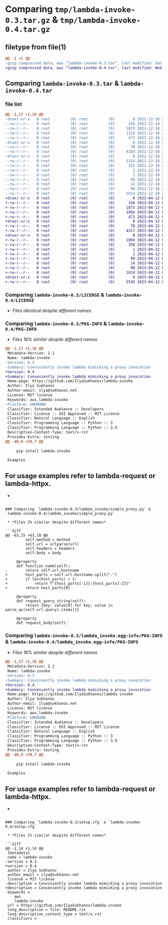 # Comparing `tmp/lambda-invoke-0.3.tar.gz` & `tmp/lambda-invoke-0.4.tar.gz`

## filetype from file(1)

```diff
@@ -1 +1 @@
-gzip compressed data, was "lambda-invoke-0.3.tar", last modified: Sat Dec 18 23:27:37 2021, max compression
+gzip compressed data, was "lambda-invoke-0.4.tar", last modified: Wed Apr 12 03:35:06 2023, max compression
```

## Comparing `lambda-invoke-0.3.tar` & `lambda-invoke-0.4.tar`

### file list

```diff
@@ -1,17 +1,19 @@
-drwxr-xr-x   0 root         (0) root         (0)        0 2021-12-18 23:27:37.612650 lambda-invoke-0.3/
--rw-r--r--   0 root         (0) root         (0)      156 2021-12-18 23:27:33.000000 lambda-invoke-0.3/AUTHORS.rst
--rw-r--r--   0 root         (0) root         (0)     1073 2021-12-18 23:27:33.000000 lambda-invoke-0.3/LICENSE
--rw-r--r--   0 root         (0) root         (0)     1114 2021-12-18 23:27:37.612650 lambda-invoke-0.3/PKG-INFO
--rw-r--r--   0 root         (0) root         (0)      471 2021-12-18 23:27:33.000000 lambda-invoke-0.3/README.rst
-drwxr-xr-x   0 root         (0) root         (0)        0 2021-12-18 23:27:37.612650 lambda-invoke-0.3/lambda_invoke/
--rw-r--r--   0 root         (0) root         (0)       70 2021-12-18 23:27:33.000000 lambda-invoke-0.3/lambda_invoke/__init__.py
--rw-r--r--   0 root         (0) root         (0)     4183 2021-12-18 23:27:33.000000 lambda-invoke-0.3/lambda_invoke/simple_proxy.py
-drwxr-xr-x   0 root         (0) root         (0)        0 2021-12-18 23:27:37.612650 lambda-invoke-0.3/lambda_invoke.egg-info/
--rw-r--r--   0 root         (0) root         (0)     1114 2021-12-18 23:27:37.000000 lambda-invoke-0.3/lambda_invoke.egg-info/PKG-INFO
--rw-r--r--   0 root         (0) root         (0)      331 2021-12-18 23:27:37.000000 lambda-invoke-0.3/lambda_invoke.egg-info/SOURCES.txt
--rw-r--r--   0 root         (0) root         (0)        1 2021-12-18 23:27:37.000000 lambda-invoke-0.3/lambda_invoke.egg-info/dependency_links.txt
--rw-r--r--   0 root         (0) root         (0)        1 2021-12-18 23:27:37.000000 lambda-invoke-0.3/lambda_invoke.egg-info/not-zip-safe
--rw-r--r--   0 root         (0) root         (0)       99 2021-12-18 23:27:37.000000 lambda-invoke-0.3/lambda_invoke.egg-info/requires.txt
--rw-r--r--   0 root         (0) root         (0)       14 2021-12-18 23:27:37.000000 lambda-invoke-0.3/lambda_invoke.egg-info/top_level.txt
--rw-r--r--   0 root         (0) root         (0)       90 2021-12-18 23:27:33.000000 lambda-invoke-0.3/pyproject.toml
--rw-r--r--   0 root         (0) root         (0)     1014 2021-12-18 23:27:37.612650 lambda-invoke-0.3/setup.cfg
+drwxr-xr-x   0 root         (0) root         (0)        0 2023-04-12 03:35:06.289003 lambda-invoke-0.4/
+-rw-r--r--   0 root         (0) root         (0)      156 2023-04-12 03:35:00.000000 lambda-invoke-0.4/AUTHORS.rst
+-rw-r--r--   0 root         (0) root         (0)     1073 2023-04-12 03:35:00.000000 lambda-invoke-0.4/LICENSE
+-rw-r--r--   0 root         (0) root         (0)     1094 2023-04-12 03:35:06.289003 lambda-invoke-0.4/PKG-INFO
+-rw-r--r--   0 root         (0) root         (0)      471 2023-04-12 03:35:00.000000 lambda-invoke-0.4/README.rst
+drwxr-xr-x   0 root         (0) root         (0)        0 2023-04-12 03:35:06.289003 lambda-invoke-0.4/lambda_invoke/
+-rw-r--r--   0 root         (0) root         (0)       70 2023-04-12 03:35:00.000000 lambda-invoke-0.4/lambda_invoke/__init__.py
+-rw-r--r--   0 root         (0) root         (0)     4317 2023-04-12 03:35:00.000000 lambda-invoke-0.4/lambda_invoke/simple_proxy.py
+drwxr-xr-x   0 root         (0) root         (0)        0 2023-04-12 03:35:06.289003 lambda-invoke-0.4/lambda_invoke.egg-info/
+-rw-r--r--   0 root         (0) root         (0)     1094 2023-04-12 03:35:06.000000 lambda-invoke-0.4/lambda_invoke.egg-info/PKG-INFO
+-rw-r--r--   0 root         (0) root         (0)      358 2023-04-12 03:35:06.000000 lambda-invoke-0.4/lambda_invoke.egg-info/SOURCES.txt
+-rw-r--r--   0 root         (0) root         (0)        1 2023-04-12 03:35:06.000000 lambda-invoke-0.4/lambda_invoke.egg-info/dependency_links.txt
+-rw-r--r--   0 root         (0) root         (0)        1 2023-04-12 03:35:06.000000 lambda-invoke-0.4/lambda_invoke.egg-info/not-zip-safe
+-rw-r--r--   0 root         (0) root         (0)       99 2023-04-12 03:35:06.000000 lambda-invoke-0.4/lambda_invoke.egg-info/requires.txt
+-rw-r--r--   0 root         (0) root         (0)       14 2023-04-12 03:35:06.000000 lambda-invoke-0.4/lambda_invoke.egg-info/top_level.txt
+-rw-r--r--   0 root         (0) root         (0)       90 2023-04-12 03:35:00.000000 lambda-invoke-0.4/pyproject.toml
+-rw-r--r--   0 root         (0) root         (0)     1014 2023-04-12 03:35:06.293003 lambda-invoke-0.4/setup.cfg
+drwxr-xr-x   0 root         (0) root         (0)        0 2023-04-12 03:35:06.289003 lambda-invoke-0.4/tests/
+-rw-r--r--   0 root         (0) root         (0)     5545 2023-04-12 03:35:00.000000 lambda-invoke-0.4/tests/test_simple_proxy.py
```

### Comparing `lambda-invoke-0.3/LICENSE` & `lambda-invoke-0.4/LICENSE`

 * *Files identical despite different names*

### Comparing `lambda-invoke-0.3/PKG-INFO` & `lambda-invoke-0.4/PKG-INFO`

 * *Files 16% similar despite different names*

```diff
@@ -1,17 +1,16 @@
 Metadata-Version: 2.1
 Name: lambda-invoke
-Version: 0.3
-Summary: Conviniently invoke lambda mimicking a proxy invocation
+Version: 0.4
+Summary: Conveniently invoke lambda mimicking a proxy invocation
 Home-page: https://github.com/IlyaSukhanov/lambda-invoke
 Author: Ilya Sukhanov
 Author-email: ilya@sukhanov.net
 License: MIT license
 Keywords: aws,lambda-invoke
-Platform: UNKNOWN
 Classifier: Intended Audience :: Developers
 Classifier: License :: OSI Approved :: MIT License
 Classifier: Natural Language :: English
 Classifier: Programming Language :: Python :: 3
 Classifier: Programming Language :: Python :: 3.9
 Description-Content-Type: text/x-rst
 Provides-Extra: testing
@@ -40,9 +39,7 @@
 
     pip intall lambda-invoke
 
 Examples
 ````````
 
 For usage examples refer to lambda-request or lambda-httpx.
-
-
```

### Comparing `lambda-invoke-0.3/lambda_invoke/simple_proxy.py` & `lambda-invoke-0.4/lambda_invoke/simple_proxy.py`

 * *Files 2% similar despite different names*

```diff
@@ -63,15 +63,18 @@
         self.method = method
         self.url = urlparse(url)
         self.headers = headers
         self.body = body
 
     @property
     def function_name(self):
-        return self.url.hostname
+        host_parts = self.url.hostname.split(".")
+        if len(host_parts) > 1:
+            return f"{host_parts[-1]}:{host_parts[-2]}"
+        return host_parts[0]
 
     @property
     def request_query_string(self):
         return {key: value[0] for key, value in parse_qs(self.url.query).items()}
 
     @property
     def request_body(self):
```

### Comparing `lambda-invoke-0.3/lambda_invoke.egg-info/PKG-INFO` & `lambda-invoke-0.4/lambda_invoke.egg-info/PKG-INFO`

 * *Files 16% similar despite different names*

```diff
@@ -1,17 +1,16 @@
 Metadata-Version: 2.1
 Name: lambda-invoke
-Version: 0.3
-Summary: Conviniently invoke lambda mimicking a proxy invocation
+Version: 0.4
+Summary: Conveniently invoke lambda mimicking a proxy invocation
 Home-page: https://github.com/IlyaSukhanov/lambda-invoke
 Author: Ilya Sukhanov
 Author-email: ilya@sukhanov.net
 License: MIT license
 Keywords: aws,lambda-invoke
-Platform: UNKNOWN
 Classifier: Intended Audience :: Developers
 Classifier: License :: OSI Approved :: MIT License
 Classifier: Natural Language :: English
 Classifier: Programming Language :: Python :: 3
 Classifier: Programming Language :: Python :: 3.9
 Description-Content-Type: text/x-rst
 Provides-Extra: testing
@@ -40,9 +39,7 @@
 
     pip intall lambda-invoke
 
 Examples
 ````````
 
 For usage examples refer to lambda-request or lambda-httpx.
-
-
```

### Comparing `lambda-invoke-0.3/setup.cfg` & `lambda-invoke-0.4/setup.cfg`

 * *Files 1% similar despite different names*

```diff
@@ -1,14 +1,14 @@
 [metadata]
 name = lambda-invoke
-version = 0.3
+version = 0.4
 author = Ilya Sukhanov
 author_email = ilya@sukhanov.net
 license = MIT license
-description = Conviniently invoke lambda mimicking a proxy invocation
+description = Conveniently invoke lambda mimicking a proxy invocation
 keywords = 
 	aws
 	lambda-invoke
 url = https://github.com/IlyaSukhanov/lambda-invoke
 long_description = file: README.rst
 long_description_content_type = text/x-rst
 classifiers =
```

